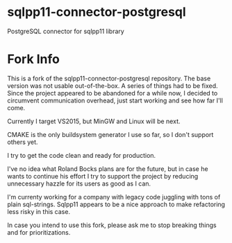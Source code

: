 sqlpp11-connector-postgresql
============================

PostgreSQL connector for sqlpp11 library

Fork Info
===========

This is a fork of the sqlpp11-connector-postgresql repository.
The base version was not usable out-of-the-box. A series of things had to be fixed.
Since the project appeared to be abandoned for a while now, I decided to
circumvent communication overhead, just start working and see how far I'll come.

Currently I target VS2015, but MinGW and Linux will be next.

CMAKE is the only buildsystem generator I use so far, so I don't support others yet.

I try to get the code clean and ready for production.

I've no idea what Roland Bocks plans are for the future, but in case he wants
to continue his effort I try to support the project by reducing unnecessary hazzle for its users
as good as I can.

I'm currenty working for a company with legacy code juggling with tons of plain sql-strings.
Sqlpp11 appears to be a nice approach to make refactoring less risky in this case.

In case you intend to use this fork, please ask me to stop breaking things and for prioritizations.